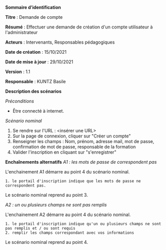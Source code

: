 **Sommaire d’identification**

  **Titre** : Demande de compte

  **Résumé** : Effectuer une demande de création d'un compte utilisateur à l'administrateur

  **Acteurs** : Intervenants, Responsables pédagogiques

  **Date de création** : 15/10/2021

  **Date de mise à jour**  : 29/10/2021

  **Version** : 1.1

  **Responsable** : KUNTZ Basile



**Description des scénarios**

*Préconditions*
- Être connecté à internet.

*Scénario nominal*
1. Se rendre sur l'URL : <insérer une URL>
2. Sur la page de connexion, cliquer sur "Créer un compte"
3. Renseigner les champs : Nom, prénom, adresse mail, mot de passe, confirmation de mot de passe, responsable de la formation
4. Valider l'inscription en cliquant sur "s'enregistrer"

**Enchaînements alternatifs**
*A1 : les mots de passe de correspondent pas*

L'enchainement A1 démarre au point 4 du scénario nominal.

	1. le portail d'inscription indique que les mots de passe ne correspondent pas.
Le scénario nominal reprend au point 3.

*A2 : un ou plusieurs champs ne sont pas remplis*

L'enchainement A2 démarre au point 4 du scénario nominal.

	1. le portail d'inscription indique qu'un ou plusieurs champs ne sont pas remplis et / ou sont requis
	2. remplir les champs correspondant avec vos informations
Le scénario nominal reprend au point 4.